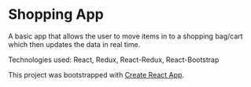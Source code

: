# Shopping App #

A basic app that allows the user to move items in to a shopping bag/cart which then updates the data in real time.

Technologies used: React, Redux, React-Redux, React-Bootstrap

This project was bootstrapped with [Create React App](https://github.com/facebookincubator/create-react-app).
